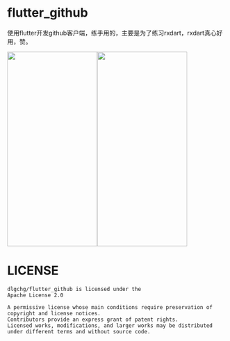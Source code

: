 # flutter_github

使用flutter开发github客户端，练手用的，主要是为了练习rxdart，rxdart真心好用，赞。


<img src="https://raw.githubusercontent.com/dlgchg/flutter_github/master/screen_shot/s1.png" width=207 height=448 /><img src="https://raw.githubusercontent.com/dlgchg/flutter_github/master/screen_shot/s2.png" width=207 height=448 />

# LICENSE
```
dlgchg/flutter_github is licensed under the
Apache License 2.0

A permissive license whose main conditions require preservation of copyright and license notices.
Contributors provide an express grant of patent rights.
Licensed works, modifications, and larger works may be distributed under different terms and without source code.
```